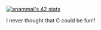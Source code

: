 [![anammal's 42 stats](https://badge.mediaplus.ma/darkblue/anammal)](https://github.com/oakoudad/badge42)

I never thought that C could be fun!!
<!---
anass-nam/anass-nam is a ✨ special ✨ repository because its `README.md` (this file) appears on your GitHub profile.
You can click the Preview link to take a look at your changes.
--->
